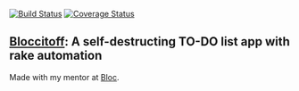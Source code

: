 [![Build Status](https://travis-ci.org/npauzenga/Blocitoff.svg)][travis]
[![Coverage Status](https://coveralls.io/repos/npauzenga/Blocitoff/badge.svg?branch=master&service=github)][coveralls]

[travis]: https://travis-ci.org/npauzenga/Bloccitoff
[coveralls]: https://coveralls.io/github/npauzenga/Blocitoff?branch=master

## [Bloccitoff](#): A self-destructing TO-DO list app with rake automation

Made with my mentor at [Bloc](http://bloc.io).
